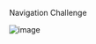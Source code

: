 Navigation Challenge

![image](https://user-images.githubusercontent.com/124686643/236410847-133f974f-93ec-45ae-b086-5f8c71cd4d43.png)

